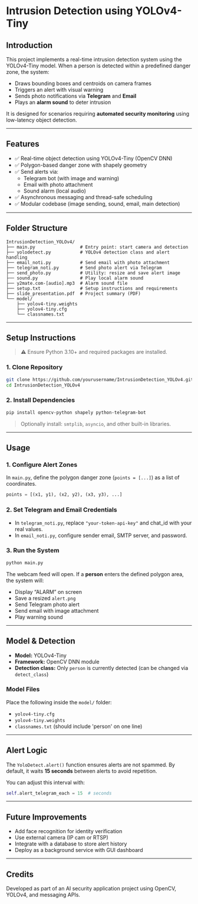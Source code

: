 # Intrusion Detection using YOLOv4-Tiny

## Introduction

This project implements a real-time intrusion detection system using the YOLOv4-Tiny model. When a person is detected within a predefined danger zone, the system:

- Draws bounding boxes and centroids on camera frames  
- Triggers an alert with visual warning  
- Sends photo notifications via **Telegram** and **Email**  
- Plays an **alarm sound** to deter intrusion  

It is designed for scenarios requiring **automated security monitoring** using low-latency object detection.

---

## Features

- ✅ Real-time object detection using YOLOv4-Tiny (OpenCV DNN)
- ✅ Polygon-based danger zone with shapely geometry
- ✅ Send alerts via:
  - Telegram bot (with image and warning)
  - Email with photo attachment
  - Sound alarm (local audio)
- ✅ Asynchronous messaging and thread-safe scheduling
- ✅ Modular codebase (image sending, sound, email, main detection)

---

## Folder Structure

```
IntrusionDetection_YOLOv4/
├── main.py                 # Entry point: start camera and detection
├── yolodetect.py           # YOLOv4 detection class and alert handling
├── email_noti.py           # Send email with photo attachment
├── telegram_noti.py        # Send photo alert via Telegram
├── send_photo.py           # Utility: resize and save alert image
├── sound.py                # Play local alarm sound
├── y2mate.com-[audio].mp3  # Alarm sound file
├── setup.txt               # Setup instructions and requirements
├── slide_presentation.pdf  # Project summary (PDF)
└── model/
    ├── yolov4-tiny.weights
    ├── yolov4-tiny.cfg
    └── classnames.txt
```

---

## Setup Instructions

> ⚠️ Ensure Python 3.10+ and required packages are installed.

### 1. Clone Repository

```bash
git clone https://github.com/yourusername/IntrusionDetection_YOLOv4.git
cd IntrusionDetection_YOLOv4
```

### 2. Install Dependencies

```bash
pip install opencv-python shapely python-telegram-bot
```

> Optionally install: `smtplib`, `asyncio`, and other built-in libraries.

---

## Usage

### 1. Configure Alert Zones
In `main.py`, define the polygon danger zone (`points = [...]`) as a list of coordinates.

```python
points = [(x1, y1), (x2, y2), (x3, y3), ...]
```

### 2. Set Telegram and Email Credentials

- In `telegram_noti.py`, replace `"your-token-api-key"` and chat_id with your real values.
- In `email_noti.py`, configure sender email, SMTP server, and password.

### 3. Run the System

```bash
python main.py
```

The webcam feed will open. If a **person** enters the defined polygon area, the system will:
- Display “ALARM” on screen  
- Save a resized `alert.png`  
- Send Telegram photo alert  
- Send email with image attachment  
- Play warning sound

---

## Model & Detection

- **Model:** YOLOv4-Tiny  
- **Framework:** OpenCV DNN module  
- **Detection class:** Only `person` is currently detected (can be changed via `detect_class`)

### Model Files
Place the following inside the `model/` folder:
- `yolov4-tiny.cfg`
- `yolov4-tiny.weights`
- `classnames.txt` (should include 'person' on one line)

---

## Alert Logic

The `YoloDetect.alert()` function ensures alerts are not spammed. By default, it waits **15 seconds** between alerts to avoid repetition.

You can adjust this interval with:

```python
self.alert_telegram_each = 15  # seconds
```

---

## Future Improvements

- Add face recognition for identity verification  
- Use external camera (IP cam or RTSP)  
- Integrate with a database to store alert history  
- Deploy as a background service with GUI dashboard  

---

## Credits

Developed as part of an AI security application project using OpenCV, YOLOv4, and messaging APIs.